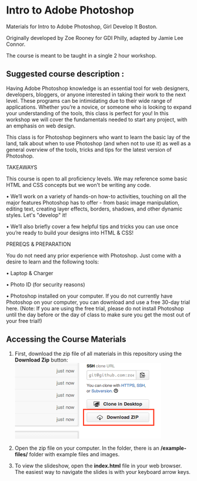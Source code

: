 Intro to Adobe Photoshop
======================

Materials for Intro to Adobe Photoshop, Girl Develop It Boston.

Originally developed by Zoe Rooney for GDI Philly, adapted by Jamie Lee Connor.

The course is meant to be taught in a single 2 hour workshop. 

## Suggested course description :

Having Adobe Photoshop knowledge is an essential tool for web designers, developers, bloggers, or anyone interested in taking their work to the next level. These programs can be intimidating due to their wide range of applications. Whether you’re a novice, or someone who is looking to expand your understanding of the tools, this class is perfect for you! In this workshop we will cover the fundamentals needed to start any project, with an emphasis on web design.

This class is for Photoshop beginners who want to learn the basic lay of the land, talk about when to use Photoshop (and when not to use it) as well as a general overview of the tools, tricks and tips for the latest version of Photoshop.

TAKEAWAYS

This course is open to all proficiency levels. We may reference some basic HTML and CSS concepts but we won't be writing any code.

• We’ll work on a variety of hands-on how-to activities, touching on all the major features Photoshop has to offer - from basic image manipulation, editing text, creating layer effects, borders, shadows, and other dynamic styles.  Let's "develop" it! 

• We’ll also briefly cover a few helpful tips and tricks you can use once you’re ready to build your designs into HTML & CSS!

PREREQS & PREPARATION

You do not need any prior experience with Photoshop. Just come with a desire to learn and the following tools:

• Laptop & Charger

• Photo ID (for security reasons)

• Photoshop installed on your computer. If you do not currently have Photoshop on your computer, you can download and use a free 30-day trial here. (Note: If you are using the free trial, please do not install Photoshop until the day before or the day of class to make sure you get the most out of your free trial!)


## Accessing the Course Materials

1. First, download the zip file of all materials in this repository using the **Download Zip** button:<br>
![Download zip button](/images/download-zip.png)

2. Open the zip file on your computer. In the folder, there is an **/example-files/** folder with example files and images.

3. To view the slideshow, open the **index.html** file in your web browser. The easiest way to navigate the slides is with your keyboard arrow keys.